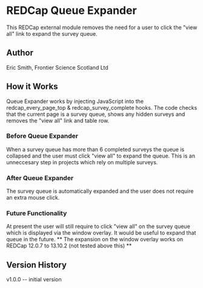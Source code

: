 # REDCap Queue Expander
This REDCap external module removes the need for a user to click the "view all" link to expand the survey queue.

## Author 
Eric Smith, Frontier Science Scotland Ltd

## How it Works
Queue Expander works by injecting JavaScript into the redcap_every_page_top & redcap_survey_complete hooks.  The code checks that the current page is a survey queue, shows any hidden surveys and removes the "view all" link and table row.

### Before Queue Expander
When a survey queue has more than 6 completed surveys the queue is collapsed and the user must click "view all" to expand the queue. This is an unneccesary step in projects which rely on multiple surveys.

### After Queue Expander
The survey queue is automatically expanded and the user does not require an extra mouse click.

### Future Functionality
At present the user will still require to click "view all" on the survey queue which is displayed via the window overlay. It would be useful to expand that queue in the future.
** The expansion on the window overlay works on REDCap 12.0.7 to 13.10.2 (not tested above this) **

## Version History
v1.0.0 -- initial version
